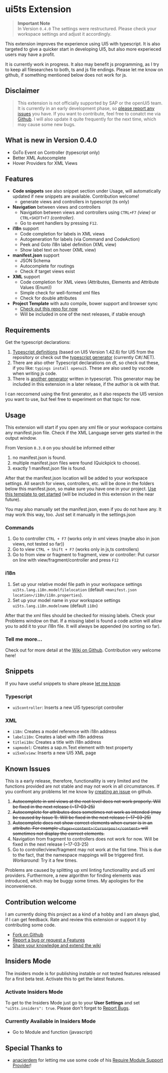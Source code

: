 # ui5ts Extension

> **Important Note**<br/>
> In Version `0.4.0` The settings were restructured. Please check your workspace settings and adjust it accordingly.

This extension improves the experience using UI5 with typescript. It is also targeted to give a quicker start in developing UI5, but also more experieced users may have a profit.

It is currently work in progress. It also may benefit js programming, as I try to keep all filesearches to both, ts and js file endings. Please let me know on github, if something mentioned below does not work for js.

## Disclaimer

> This extension is not officially supported by SAP or the openUi5 team. It is currently in an early development phase, so [please report any issues](https://github.com/apazureck/openui5vscodeTypescriptTools/issues) you have. If you want to contribute, feel free to conatct me via [Github](https://github.com/apazureck/openui5vscodeTypescriptTools/issues). I will also update it quite frequently for the next time, which may cause some new bugs.

## What is new in Version 0.4.0

* GoTo Event on Controller (typescript only)
* Better XML Autocomplete
* Hover Providers for XML Views

## Features

* **Code snippets** see also snippet section under Usage, will automatically updated if new snippets are available. Contribution welcome!
  * generate views and controllers in typescript (ts only)
* **Navigation** between views and controllers
  * Navigation between views and controllers using `CTRL+F7` _(view)_ or `CTRL+SHIFT+F7` _(controller)_.
  * Go to event handlers by pressing `F12`.
* **i18n** support
  * Code completion for labels in XML views
  * Autogeneration for labels (via Command and CodeAction)
  * Peek and Goto i18n label definition (XML view)
  * Show label text on hover (XML view)
* **manifest.json** support
  * JSON Schema
  * Autocomplete for routings
  * Check if target views exist
* **XML** support
  * Code completion for XML views (Attributes, Elements and Attribute Values (Enum))
  * Simple check for well-formed xml files
  * Check for double attributes
* **Project Template** with auto compile, bower support and browser sync
  * [Check out this repo for now](https://github.com/apazureck/UI5TypescriptDeclarations/tree/master/generator)
  * Will be included in one of the next releases, if stable enough

## Requirements

Get the typescript declarations:

1. [Typescript definitions](https://github.com/apazureck/UI5TypescriptDeclarations) (based on UI5 Version 1.42.6) for UI5 from the repository or check out the [typescript generator](https://github.com/apazureck/openui5TypescriptGenerator) (currently C#/.NET).
1. There are also other Typescript declarations on dt, so check out these, if you like: `typings install openui5`. These are also used by vscode when writing js code.
1. There is [another generator](https://github.com/maylukas/openui5-typescript-definition-parser) written in typescript. This generator may be included in this extension in a later release, if the author is ok with that.

I can reccomend using the first generator, as it also respects the UI5 version you want to use, but feel free to experiment on that topic for now.

## Usage

This extension will start if you open any xml file or your workspace contains any manifest.json file. Check if the XML Language server gets started in the output window.

From Version `0.3.0` on you should be informed either

1. no manifest.json is found.
1. multiple manifest.json files were found (Quickpick to choose).
1. exactly 1 manifest.json file is found.

After that the manifest.json location will be added to your workspace settings. All search for views, controllers, etc. will be done in the folders below this manifest.json, so make sure you have one in your project. [Use this template to get started](https://github.com/apazureck/UI5TypescriptDeclarations/tree/master/generator) (will be included in this extension in the near future).

You may also manually set the manifest.json, even if you do not have any. It may work this way, too. Just set it manually in the settings.json

### Commands

1. Go to controller `CTRL + F7` (works only in xml views (maybe also in json views, not tested so far))
1. Go to view `CTRL + Shift + F7` (works only in js,ts controllers)
1. Go to from view or fragment to fragment, view or controller: Put cursor on line with view/fragment/controller and press `F12`

### i18n

1. Set up your relative model file path in your workspace settings `ui5ts.lang.i18n.modelfilelocation` (default `<manifest.json location>/i18n/i18n.properties`).
1. Set up your model name in your workspace settings `ui5ts.lang.i18n.modelname` (default `i18n`)

After that the xml files should be checked for missing labels. Check your Problems window on that. If a missing label is found a code action will allow you to add it to your i18n file. It will always be appended (no sorting so far).

### Tell me more...

Check out for more detail at the [Wiki on Github](https://github.com/apazureck/openui5vscodeTypescriptTools/wiki). Contribution very welcome here!

## Snippets

If you have useful snippets to share please [let me know](https://github.com/apazureck/openui5vscodeTypescriptTools/issues).

### Typescript

<!--TYPESCRIPTSNIPPETS-->

* `ui5controller`: Inserts a new UI5 typescript controller

<!--TYPESCRIPTSNIPPETS-->

### XML

<!--XMLSNIPPETS-->

* `i18n`: Creates a model reference with i18n address
* `labeli18n`: Creates a label with i18n address
* `titlei18n`: Creates a title with i18n address
* `sapmodel`: Creates a sap.m.Text element with text property
* `ui5xmlview`: Inserts a new UI5 XML page

<!--XMLSNIPPETS-->

## Known Issues

This is a early release, therefore, functionallity is very limited and the functions provided are not stable and may not work in all circumstances. If you confront any problems let me know by [creating an issue](https://github.com/apazureck/openui5vscodeTypescriptTools/issues) on github.

1. ~~Autocomplete in xml views at the root level does not work properly. Will be fixed in the next release (~17-03-25)~~
1. ~~Autocomplete for attributes does sometimes not work as intended (may be caused by Issue 1). Will be fixed in the next release (~17-03-25)~~
1. ~~Autocomplete does not show correct elements when cursor is in an attribute. For example `<Page><content>!Cursorpos!</content>` will sometimes not display the correct elements.~~
1. Navigation from fragment to controllers does not work for now. Will be fixed in the next release (~17-03-25)
1. Go to controller/view/fragment may not work at the fist time. This is due to the fact, that the namespace mappings will be triggered first. *Workaround:* Try it a few times.

Problems are caused by splitting up xml linting functionallity and ui5 xml providers. Furthermore, a new algorithm for finding elements was introduced, which may be buggy some times. My apologies for the inconvenience.

## Contribution welcome

I am currently doing this project as a kind of a hobby and I am always glad, if I can get feedback. Rate and review this extension or support it by contributing some code.

* [Fork on Github](https://github.com/apazureck/openui5vscodeTypescriptTools)
* [Report a bug or request a Features](https://github.com/apazureck/openui5vscodeTypescriptTools/issues)
* [Share your knowledge and extend the wiki](https://github.com/apazureck/openui5vscodeTypescriptTools/wiki)

## Insiders Mode

The insiders mode is for publishing instable or not tested features released for a first beta test. Activate this to get the latest features.

### Activate Insiders Mode

To get to the Insiders Mode just go to your **User Settings** and set `"ui5ts.insiders": true`. Please don't forget to [Report Bugs](https://github.com/apazureck/openui5vscodeTypescriptTools/issues).

### Currently Available in Insiders Mode

* Go to Module and function (javascript)

## Special Thanks to

* [anacierdem](https://github.com/anacierdem) for letting me use some code of his [Require Module Support Provider](https://marketplace.visualstudio.com/items?itemName=lici.require-js)!